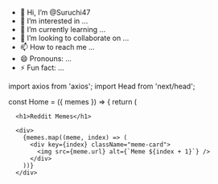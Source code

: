 - 👋 Hi, I’m @Suruchi47
- 👀 I’m interested in ...
- 🌱 I’m currently learning ...
- 💞️ I’m looking to collaborate on ...
- 📫 How to reach me ...
- 😄 Pronouns: ...
- ⚡ Fun fact: ...

<!---
Suruchi47/Suruchi47 is a ✨ special ✨ repository because its `README.md` (this file) appears on your GitHub profile.
You can click the Preview link to take a look at your changes.
--->
import axios from 'axios';
import Head from 'next/head';

const Home = ({ memes }) => {
  return (
    <div>
      <Head>
        <title>Reddit Memes</title>
        <meta name="description" content="A collection of memes from Reddit" />
      </Head>

      <h1>Reddit Memes</h1>

      <div>
        {memes.map((meme, index) => (
          <div key={index} className="meme-card">
            <img src={meme.url} alt={`Meme ${index + 1}`} />
          </div>
        ))}
      </div>
